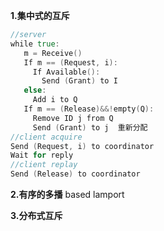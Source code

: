 **1.集中式的互斥**
```go
//server
while true:
   m = Receive()
   If m == (Request, i):
     If Available():
	   Send (Grant) to I
   else:
     Add i to Q
   If m == (Release)&&!empty(Q):
     Remove ID j from Q
     Send (Grant) to j  重新分配
//client acquire
Send (Request, i) to coordinator
Wait for reply
//client replay
Send (Release) to coordinator
```

**2.有序的多播**
based lamport

**3.分布式互斥**
